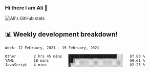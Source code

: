 ### Hi there I am Ali 👋

<!-- See https://github.com/anuraghazra/github-readme-stats -->
![Ali's GitHub stats](https://github-readme-stats.vercel.app/api?username=crunchtime-ali&show_icons=true&bg_color=20,d86b4f,875491&text_color=fff&icon_color=ddd&title_color=ddd)

## 📊 **Weekly development breakdown!**
<!--START_SECTION:waka-->
```text
Week: 12 February, 2021 - 19 February, 2021

Other        2 hrs 45 mins   ██████████████████████░░░   87.83 % 
YAML         18 mins         ██▒░░░░░░░░░░░░░░░░░░░░░░   09.61 % 
JavaScript   4 mins          ▓░░░░░░░░░░░░░░░░░░░░░░░░   02.25 % 
```
<!--END_SECTION:waka-->
